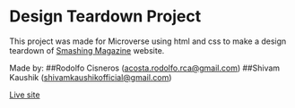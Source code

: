 # Design Teardown Project

This project was made for Microverse using html and css to make a design teardown of 
[Smashing Magazine](https://www.smashingmagazine.com/) website.

Made by: 
##Rodolfo Cisneros (acosta.rodolfo.rca@gmail.com) 
##Shivam Kaushik (shivamkaushikofficial@gmail.com)


[Live site](https://raw.githack.com/KaushikShivam/smashing_magazine/feature-hierarchy/index.html)